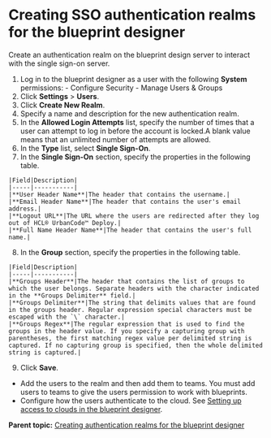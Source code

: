 # Creating SSO authentication realms for the blueprint designer

Create an authentication realm on the blueprint design server to interact with the single sign-on server.

1.   Log in to the blueprint designer as a user with the following **System** permissions: 
    -   Configure Security
    -   Manage Users & Groups
2.  Click **Settings** \> **Users**.
3.  Click **Create New Realm**. 
4.  Specify a name and description for the new authentication realm.
5.  In the **Allowed Login Attempts** list, specify the number of times that a user can attempt to log in before the account is locked.A blank value means that an unlimited number of attempts are allowed.
6.   In the **Type** list, select **Single Sign-On**. 
7.   In the **Single Sign-On** section, specify the properties in the following table. 

    |Field|Description|
    |-----|-----------|
    |**User Header Name**|The header that contains the username.|
    |**Email Header Name**|The header that contains the user's email address.|
    |**Logout URL**|The URL where the users are redirected after they log out of HCL® UrbanCode™ Deploy.|
    |**Full Name Header Name**|The header that contains the user's full name.|

8.   In the **Group** section, specify the properties in the following table. 

    |Field|Description|
    |-----|-----------|
    |**Groups Header**|The header that contains the list of groups to which the user belongs. Separate headers with the character indicated in the **Groups Delimiter** field.|
    |**Groups Delimiter**|The string that delimits values that are found in the groups header. Regular expression special characters must be escaped with the `\` character.|
    |**Groups Regex**|The regular expression that is used to find the groups in the header value. If you specify a capturing group with parentheses, the first matching regex value per delimited string is captured. If no capturing group is specified, then the whole delimited string is captured.|

9.   Click **Save**. 

-   Add the users to the realm and then add them to teams. You must add users to teams to give the users permission to work with blueprints.
-   Configure how the users authenticate to the cloud. See [Setting up access to clouds in the blueprint designer](security_auth_bds.md).

**Parent topic:** [Creating authentication realms for the blueprint designer](../../com.edt.doc/topics/security_realms_create.md)


